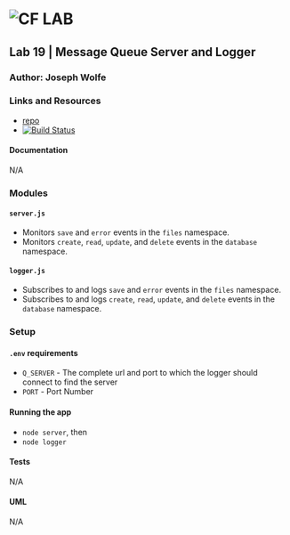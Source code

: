 ![CF](http://i.imgur.com/7v5ASc8.png) LAB
=================================================

## Lab 19 | Message Queue Server and Logger

### Author: Joseph Wolfe

### Links and Resources
* [repo](https://github.com/charmedsatyr-401-advanced-javascript/lab-19-message-queue-server-and-logger)
* [![Build Status](https://travis-ci.org/charmedsatyr-401-advanced-javascript/lab-19-message-queue-server-and-logger.svg?branch=submission)](https://travis-ci.org/charmedsatyr-401-advanced-javascript/lab-19-message-queue-server-and-logger)

#### Documentation
N/A

### Modules
#### `server.js`
* Monitors `save` and `error` events in the `files` namespace.
* Monitors `create`, `read`, `update`, and `delete` events in the `database` namespace.

#### `logger.js`
* Subscribes to and logs `save` and `error` events in the `files` namespace.
* Subscribes to and logs `create`, `read`, `update`, and `delete` events in the `database` namespace.

### Setup
#### `.env` requirements
* `Q_SERVER` - The complete url and port to which the logger should connect to find the server
* `PORT` - Port Number

#### Running the app
* `node server`, then
* `node logger`

#### Tests
N/A

#### UML
N/A
